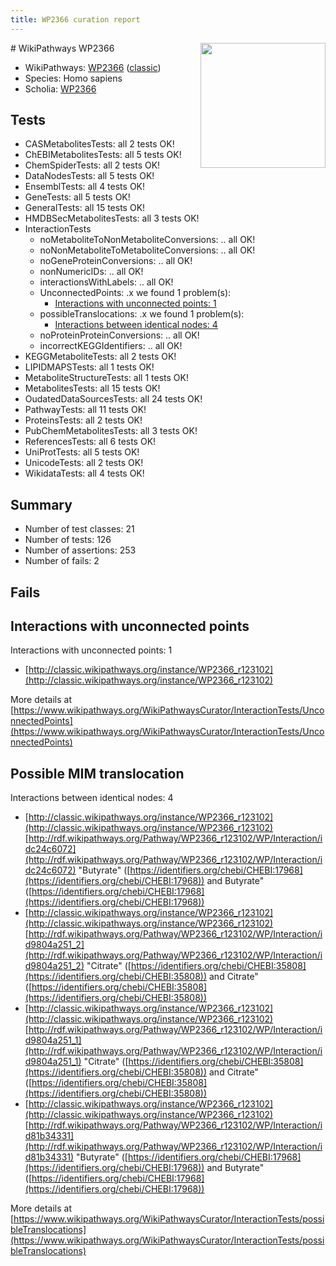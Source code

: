 ```yaml
---
title: WP2366 curation report
---
```


<img style="float: right; width: 200px" src="https://upload.wikimedia.org/wikipedia/commons/thumb/8/83/Wplogo_with_text_500.png/640px-Wplogo_with_text_500.png" />
# WikiPathways WP2366

* WikiPathways: [WP2366](https://wikipathways.org/pathways/WP2366) ([classic](https://classic.wikipathways.org/instance/WP2366))
* Species: Homo sapiens
* Scholia: [WP2366](https://scholia.toolforge.org/wikipathways/WP2366)
## Tests
* CASMetabolitesTests: all 2 tests OK!
* ChEBIMetabolitesTests: all 5 tests OK!
* ChemSpiderTests: all 2 tests OK!
* DataNodesTests: all 5 tests OK!
* EnsemblTests: all 4 tests OK!
* GeneTests: all 5 tests OK!
* GeneralTests: all 15 tests OK!
* HMDBSecMetabolitesTests: all 3 tests OK!
* InteractionTests
    * noMetaboliteToNonMetaboliteConversions: .. all OK!
    * noNonMetaboliteToMetaboliteConversions: .. all OK!
    * noGeneProteinConversions: .. all OK!
    * nonNumericIDs: .. all OK!
    * interactionsWithLabels: .. all OK!
    * UnconnectedPoints: .x we found 1 problem(s):
        * [Interactions with unconnected points: 1](#35a61ad9)
    * possibleTranslocations: .x we found 1 problem(s):
        * [Interactions between identical nodes: 4](#1c118209)
    * noProteinProteinConversions: .. all OK!
    * incorrectKEGGIdentifiers: .. all OK!
* KEGGMetaboliteTests: all 2 tests OK!
* LIPIDMAPSTests: all 1 tests OK!
* MetaboliteStructureTests: all 1 tests OK!
* MetabolitesTests: all 15 tests OK!
* OudatedDataSourcesTests: all 24 tests OK!
* PathwayTests: all 11 tests OK!
* ProteinsTests: all 2 tests OK!
* PubChemMetabolitesTests: all 3 tests OK!
* ReferencesTests: all 6 tests OK!
* UniProtTests: all 5 tests OK!
* UnicodeTests: all 2 tests OK!
* WikidataTests: all 4 tests OK!


## Summary

* Number of test classes: 21
* Number of tests: 126
* Number of assertions: 253
* Number of fails: 2

## Fails

<a name="35a61ad9" />

## Interactions with unconnected points

Interactions with unconnected points: 1

* [http://classic.wikipathways.org/instance/WP2366_r123102](http://classic.wikipathways.org/instance/WP2366_r123102)


More details at [https://www.wikipathways.org/WikiPathwaysCurator/InteractionTests/UnconnectedPoints](https://www.wikipathways.org/WikiPathwaysCurator/InteractionTests/UnconnectedPoints)

<a name="1c118209" />

## Possible MIM translocation

Interactions between identical nodes: 4

* [http://classic.wikipathways.org/instance/WP2366_r123102](http://classic.wikipathways.org/instance/WP2366_r123102) [http://rdf.wikipathways.org/Pathway/WP2366_r123102/WP/Interaction/idc24c6072](http://rdf.wikipathways.org/Pathway/WP2366_r123102/WP/Interaction/idc24c6072) "Butyrate" ([https://identifiers.org/chebi/CHEBI:17968](https://identifiers.org/chebi/CHEBI:17968)) and 
Butyrate" ([https://identifiers.org/chebi/CHEBI:17968](https://identifiers.org/chebi/CHEBI:17968))
* [http://classic.wikipathways.org/instance/WP2366_r123102](http://classic.wikipathways.org/instance/WP2366_r123102) [http://rdf.wikipathways.org/Pathway/WP2366_r123102/WP/Interaction/id9804a251_2](http://rdf.wikipathways.org/Pathway/WP2366_r123102/WP/Interaction/id9804a251_2) "Citrate" ([https://identifiers.org/chebi/CHEBI:35808](https://identifiers.org/chebi/CHEBI:35808)) and 
Citrate" ([https://identifiers.org/chebi/CHEBI:35808](https://identifiers.org/chebi/CHEBI:35808))
* [http://classic.wikipathways.org/instance/WP2366_r123102](http://classic.wikipathways.org/instance/WP2366_r123102) [http://rdf.wikipathways.org/Pathway/WP2366_r123102/WP/Interaction/id9804a251_1](http://rdf.wikipathways.org/Pathway/WP2366_r123102/WP/Interaction/id9804a251_1) "Citrate" ([https://identifiers.org/chebi/CHEBI:35808](https://identifiers.org/chebi/CHEBI:35808)) and 
Citrate" ([https://identifiers.org/chebi/CHEBI:35808](https://identifiers.org/chebi/CHEBI:35808))
* [http://classic.wikipathways.org/instance/WP2366_r123102](http://classic.wikipathways.org/instance/WP2366_r123102) [http://rdf.wikipathways.org/Pathway/WP2366_r123102/WP/Interaction/id81b34331](http://rdf.wikipathways.org/Pathway/WP2366_r123102/WP/Interaction/id81b34331) "Butyrate" ([https://identifiers.org/chebi/CHEBI:17968](https://identifiers.org/chebi/CHEBI:17968)) and 
Butyrate" ([https://identifiers.org/chebi/CHEBI:17968](https://identifiers.org/chebi/CHEBI:17968))


More details at [https://www.wikipathways.org/WikiPathwaysCurator/InteractionTests/possibleTranslocations](https://www.wikipathways.org/WikiPathwaysCurator/InteractionTests/possibleTranslocations)

